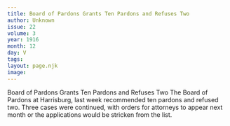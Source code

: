 ```yaml
---
title: Board of Pardons Grants Ten Pardons and Refuses Two
author: Unknown
issue: 22
volume: 3
year: 1916
month: 12
day: V
tags:
layout: page.njk
image:
---
```

Board of Pardons Grants Ten Pardons and Refuses Two       The Board of Pardons at Harrisburg, last week recommended ten pardons and refused two.       Three cases were continued, with orders for attorneys to appear next month or the applications would be stricken from the list. 



